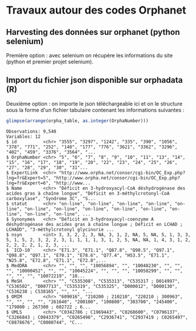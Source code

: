 
# Travaux autour des codes Orphanet


## Harvesting des données sur orphanet (python selenium)

Première option : avec selenium on récupère les informations du site (python et premier projet selenium).

## Import du fichier json disponible sur orphadata  (R)

Deuxième option : on importe le json téléchargeable ici et on le structure sous la forme d'un fichier tabulaire contenant les informations suivantes :

```r
glimpse(arrange(orpha_table, as.integer(OrphaNumber)))
```

```
Observations: 9,540
Variables: 12
$ id          <chr> "3555", "3297", "1242", "335", "390", "1056", "378", "771", "252", "148", "177", "776", "3621", "3362", "3296", "402", "459", "3376", "3564", "...
$ OrphaNumber <chr> "5", "6", "7", "8", "9", "10", "11", "13", "14", "15", "16", "17", "18", "19", "20", "22", "23", "24", "25", "26", "27", "28", "29", "30", "31"...
$ ExpertLink  <chr> "http://www.orpha.net/consor/cgi-bin/OC_Exp.php?lng=fr&Expert=5", "http://www.orpha.net/consor/cgi-bin/OC_Exp.php?lng=fr&Expert=6", "http://www...
$ Name        <chr> "Déficit en 3-hydroxyacyl-CoA déshydrogénase des acides gras à chaîne longue", "Déficit en 3-méthylcrotonyl-CoA carboxylase", "Syndrome 3C", "S...
$ statut      <chr> "on-line", "on-line", "on-line", "on-line", "on-line", "on-line", "on-line", "on-line", "on-line", "on-line", "on-line", "on-line", "on-line", ...
$ Synonymes   <chr> "Déficit en 3-hydroxyacyl-coenzyme A déshydrogénase des acides gras à chaîne longue ; Déficit en LCHAD ; LCHADD", "3-méthylcrotonyl glycinurie ...
$ nsyn        <int> 3, 3, 2, 2, 3, NA, 3, 1, 2, NA, 5, NA, 5, 1, 3, 3, 5, 1, 5, 2, 3, 2, 2, 3, 1, 1, 1, 1, 3, 1, 2, 5, NA, NA, 1, 4, 3, 1, 2, 2, 2, 2, 2, 1, 2, 3, ...
$ `ICD-10`    <chr> "E71.3", "E71.1", "Q87.8", "Q98.5", "Q97.1", "Q98.8", "Q97.1", "E70.1", "E78.6", "Q77.4", "H53.5", "E71.1", "N25.8", "E72.8", "E71.1", "E72.8",...
$ MedDRA      <chr> "", "", "", "10056894", "", "10048230", "", "", "", "10000452", "", "", "10045224", "", "", "", "10058299", "", "", "", "", "", "10072219", "10...
$ MeSH        <chr> "", "C535308", "C535313", "C535317 ; D014997", "C536502", "D007713", "C535319", "C535325", "D000012", "D000130", "C536238 ; C538165", "", "", "...
$ OMIM        <chr> "609016", "210200 ; 210210", "220210 ; 300963", "", "", "", "", "261640", "200100", "100800", "303700", "245400", "179800 ; 267300 ; 602722 ; 6...
$ UMLS        <chr> "C0342786 ; C1969443", "C0268600", "C0796137", "C3266843 ; C0043379", "C0265496", "C2936741", "C2937419 ; C0265497", "C0878676", "C0000744", "C...
```
